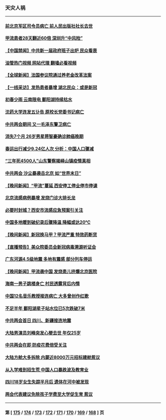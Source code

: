 ### 天灾人祸
---
#### [前北京军区司令员病亡 前人民出版社社长去世](../../pages/ncid280/n13949315.md?03140845) 
#### [甲流患者28天翻近60倍 深圳升“中风险”](../../pages/ncid280/n13949377.md?03140845) 
#### [【中国禁闻】中共新一届政府班子出炉 民众看衰](../../pages/ncid280/n13949307.md?03140845) 
#### [油管热门视频 网站代理 翻墙必看视频](http://138.2.39.72:81/youtube.html?epic-marker?03140845)
#### [【全球新闻】法国参议院通过养老金改革法案](../../pages/ncid280/n13949309.md?03140845) 
#### [【一线采访】发热患者暴增 湖北民众：或是新冠](../../pages/ncid280/n13948733.md?03140845) 
#### [初春少雨 云南限电 鄱阳湖持续枯水](../../pages/ncid280/n13948145.md?03140845) 
#### [沈药大学连发五讣告 原校长党委书记病亡](../../pages/ncid280/n13948096.md?03140845) 
#### [中共两会期间 又一毛泽东警卫病亡](../../pages/ncid280/n13947915.md?03140845) 
#### [消失7个月 26岁男星蒋智豪确诊肺癌晚期](../../pages/ncid280/n13947592.md?03140845) 
#### [春运出行减少9.24亿人次 分析：中国人口骤减](../../pages/ncid280/n13947106.md?03140845) 
#### [“三年死4500人”山东警察揭峄山镇疫情真相](../../pages/ncid280/n13944531.md?03140845) 
#### [中共两会 沙尘暴袭击北京 如“世界末日”](../../pages/ncid280/n13947199.md?03140845) 
#### [【晚间新闻】“甲流”蔓延 西安停工停业停市停课](../../pages/ncid280/n13945866.md?03140845) 
#### [北京流感病例暴增 发烧门诊大排长龙](../../pages/ncid280/n13946079.md?03140845) 
#### [必要时封城？西安市流感应急预案引关注](../../pages/ncid280/n13945945.md?03140845) 
#### [中国多地暖到破纪录后骤降温 降幅或达20℃](../../pages/ncid280/n13945640.md?03140845) 
#### [【晚间新闻】新冠换马甲？甲流严重 特效药断货](../../pages/ncid280/n13945579.md?03140845) 
#### [【直播预告】美众院委员会新冠病毒溯源听证会](../../pages/ncid280/n13945247.md?03140845) 
#### [广东河源4.5级地震 多地有震感 部分列车停运](../../pages/ncid280/n13945290.md?03140845) 
#### [【晚间新闻】甲流袭中国 发烧患儿挤爆北京医院](../../pages/ncid280/n13944789.md?03140845) 
#### [海南一男子跳楼身亡 村民透露背后内情](../../pages/ncid280/n13944800.md?03140845) 
#### [中国12名音乐教授接连病亡 大多曾创作红歌](../../pages/ncid280/n13944677.md?03140845) 
#### [不足半年 鄱阳湖星子站水位已5次跌破7米](../../pages/ncid280/n13944176.md?03140845) 
#### [中共两会首日 四川、新疆接连地震](../../pages/ncid280/n13943003.md?03140845) 
#### [大陆男演员刘峰突发心梗去世 年仅25岁](../../pages/ncid280/n13942691.md?03140845) 
#### [中共两会在即 防疫花费倍受关注](../../pages/ncid280/n13942587.md?03140845) 
#### [大陆方舱大多拆除 内蒙近8000万元招标建舱惹议](../../pages/ncid280/n13941701.md?03140845) 
#### [从入学难到招生荒 中国人口暴跌波及教育业](../../pages/ncid280/n13941408.md?03140845) 
#### [四川18岁女生失踪半月后 遗体在河中被发现](../../pages/ncid280/n13941453.md?03140845) 
#### [两会代表建议免除孩子学费至大学促生育 惹议](../../pages/ncid280/n13941424.md?03140845) 

---
#### 第 [ [175](./175.md?03140845) / [174](./174.md?03140845) / [173](./173.md?03140845) / [172](./172.md?03140845) / [171](./171.md?03140845) / [170](./170.md?03140845) / [169](./169.md?03140845) / [168](./168.md?03140845) ] 页
